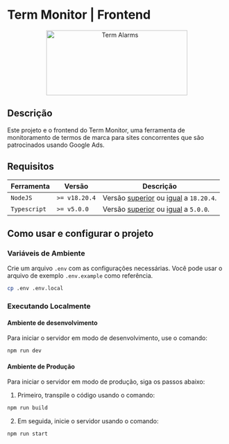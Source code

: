 # Term Monitor | Frontend

<p align="center">
  <a href="https://www.term-monitor.shop/" target="_blank">
    <img src="https://term-monitor.s3.amazonaws.com/monitor.png" alt="Term Alarms" height="150" width=325"/>
  </a>
</p>

## Descrição

Este projeto e o frontend do Term Monitor, uma ferramenta de monitoramento de termos de marca para sites concorrentes que são patrocinados usando Google Ads.

## Requisitos

| Ferramenta | Versão | Descrição
| - | - | -
| `NodeJS` | `>= v18.20.4` | Versão [superior](https://nodejs.org/en/download/) ou [igual](https://nodejs.org/en/download/current/) a `18.20.4`.
| `Typescript` | `>= v5.0.0` | Versão [superior](https://github.com/Microsoft/TypeScript/releases) ou [igual](https://github.com/Microsoft/TypeScript/releases/tag/v5.0.0) a `5.0.0`.

## Como usar e configurar o projeto

### Variáveis de Ambiente

Crie um arquivo `.env` com as configurações necessárias. Você pode usar o arquivo de exemplo `.env.example` como referência.

```bash
cp .env .env.local
```

### Executando Localmente

#### Ambiente de desenvolvimento

Para iniciar o servidor em modo de desenvolvimento, use o comando:

```bash
npm run dev
```

#### Ambiente de Produção

Para iniciar o servidor em modo de produção, siga os passos abaixo:

1. Primeiro, transpile o código usando o comando:

```bash
npm run build
```

2. Em seguida, inicie o servidor usando o comando:

```bash
npm run start
```
